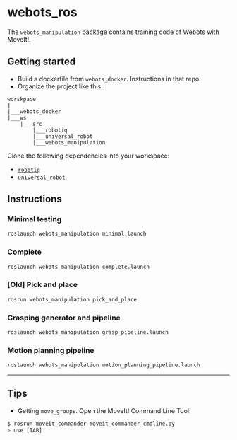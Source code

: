 # webots_ros

The `webots_manipulation` package contains training code of Webots with MoveIt!.

## Getting started

- Build a dockerfile from `webots_docker`. Instructions in that repo.
- Organize the project like this:

```
worskpace
|
|___webots_docker
|___ws
    |___src
        |___robotiq
        |___universal_robot
        |___webots_manipulation
```

Clone the following dependencies into your workspace:

- [`robotiq`](https://github.com/ros-industrial/robotiq)
- [`universal_robot`](https://github.com/eborghi10/universal_robot)

## Instructions

### Minimal testing

```bash
roslaunch webots_manipulation minimal.launch
```

### Complete

```bash
roslaunch webots_manipulation complete.launch
```

### [Old] Pick and place

```bash
rosrun webots_manipulation pick_and_place
```

### Grasping generator and pipeline

```bash
roslaunch webots_manipulation grasp_pipeline.launch
```

### Motion planning pipeline

```bash
roslaunch webots_manipulation motion_planning_pipeline.launch
```

---

## Tips

- Getting `move_group`s. Open the MoveIt! Command Line Tool:

```bash
$ rosrun moveit_commander moveit_commander_cmdline.py
> use [TAB]
```
